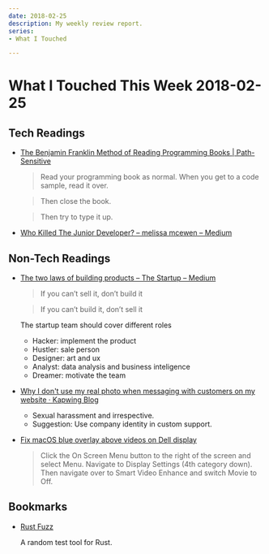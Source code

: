```yaml
---
date: 2018-02-25
description: My weekly review report.
series:
- What I Touched

---
```


# What I Touched This Week 2018-02-25


## Tech Readings

* [The Benjamin Franklin Method of Reading Programming Books | Path-Sensitive](http://www.pathsensitive.com/2018/01/the-benjamin-franklin-method-of-reading.html)

    > Read your programming book as normal. When you get to a code sample, read it over.

    > Then close the book.

    > Then try to type it up.

* [Who Killed The Junior Developer? – melissa mcewen – Medium](https://medium.com/@melissamcewen/who-killed-the-junior-developer-33e9da2dc58c)

<!--more-->

## Non-Tech Readings

* [The two laws of building products – The Startup – Medium](https://medium.com/swlh/the-two-laws-of-building-products-74880772c678)

    > If you can’t sell it, don’t build it

    > If you can’t build it, don’t sell it

    The startup team should cover different roles

    - Hacker: implement the product
    - Hustler: sale person
    - Designer: art and ux
    - Analyst: data analysis and business inteligence
    - Dreamer: motivate the team

* [Why I don't use my real photo when messaging with customers on my website · Kapwing Blog](https://www.kapwing.com/blog/why-i-dont-use-my-real-photo/)

    - Sexual harassment and irrespective.
    - Suggestion: Use company identity in custom support.

- [Fix macOS blue overlay above videos on Dell display](https://discussions.apple.com/message/21511262)

    > Click the On Screen Menu button to the right of the screen and select Menu. Navigate to Display Settings (4th category down). Then navigate over to Smart Video Enhance and switch Movie to Off.

## Bookmarks

- [Rust Fuzz](https://rust-fuzz.github.io/book/introduction.html#introduction)

    A random test tool for Rust.

